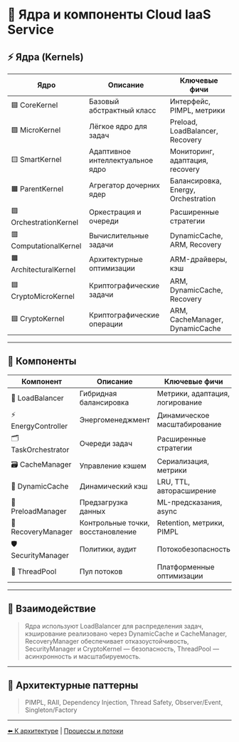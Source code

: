 # 🧬 Ядра и компоненты Cloud IaaS Service

## ⚡ Ядра (Kernels)

| Ядро                | Описание                        | Ключевые фичи                |
|---------------------|----------------------------------|------------------------------|
| 🟦 CoreKernel       | Базовый абстрактный класс        | Интерфейс, PIMPL, метрики    |
| 🟩 MicroKernel      | Лёгкое ядро для задач            | Preload, LoadBalancer, Recovery |
| 🟨 SmartKernel      | Адаптивное интеллектуальное ядро | Мониторинг, адаптация, recovery |
| 🟧 ParentKernel     | Агрегатор дочерних ядер          | Балансировка, Energy, Orchestration |
| 🟪 OrchestrationKernel | Оркестрация и очереди           | Расширенные стратегии        |
| 🟥 ComputationalKernel | Вычислительные задачи           | DynamicCache, ARM, Recovery  |
| 🟫 ArchitecturalKernel | Архитектурные оптимизации       | ARM-драйверы, кэш            |
| 🟦 CryptoMicroKernel | Криптографические задачи         | ARM, DynamicCache, Recovery  |
| 🟦 CryptoKernel      | Криптографические операции       | ARM, CacheManager, DynamicCache |

---

## 🧩 Компоненты

| Компонент         | Описание                        | Ключевые фичи                |
|-------------------|----------------------------------|------------------------------|
| 🔄 LoadBalancer   | Гибридная балансировка           | Метрики, адаптация, логирование |
| ⚡ EnergyController | Энергоменеджмент                | Динамическое масштабирование |
| 🗂️ TaskOrchestrator | Очереди задач                   | Расширенные стратегии        |
| 🗃️ CacheManager   | Управление кэшем                 | Сериализация, метрики        |
| 🧠 DynamicCache   | Динамический кэш                 | LRU, TTL, авторасширение     |
| 🚀 PreloadManager | Предзагрузка данных              | ML-предсказания, async       |
| 💾 RecoveryManager | Контрольные точки, восстановление| Retention, метрики, PIMPL    |
| 🛡️ SecurityManager | Политики, аудит                  | Потокобезопасность           |
| 🧵 ThreadPool     | Пул потоков                      | Платформенные оптимизации    |

---

## 🔗 Взаимодействие

> Ядра используют LoadBalancer для распределения задач, кэширование реализовано через DynamicCache и CacheManager, RecoveryManager обеспечивает отказоустойчивость, SecurityManager и CryptoKernel — безопасность, ThreadPool — асинхронность и масштабируемость.

---

## 🧩 Архитектурные паттерны

> PIMPL, RAII, Dependency Injection, Thread Safety, Observer/Event, Singleton/Factory

---

[⬅️ К архитектуре](./PROJECT_OVERVIEW.md) | [Процессы и потоки](./PROCESS_FLOW.md) 